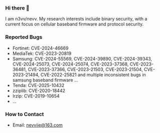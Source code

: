 ### Hi there 👋


I am n3vv/nevv.
My research interests include binary security, with a current focus on cellular baseband firmware and protocol security.

### Reported Bugs
- Fortinet: CVE-2024-46669
- MediaTek: CVE-2023-20819
- Samsung: CVE-2024-55569, CVE-2024-39890, CVE-2024-39343, CVE-2024-25073, CVE-2024-25074, CVE-2023-37368, CVE-2023-36481, CVE-2023-37366, CVE-2023-21503, CVE-2023-21504, CVE-2023-21494, CVE-2022-25821 and multiple inconsistent bugs in samsung baseband firmware ...
- Tenda: CVE-2025-10432
- zziplib: CVE-2020-18442
- lrzip: CVE-2019-10654
- ...
  
### How to Contact
- Email: nevviie@163.com

<!--
**N3vv/N3vv** is a ✨ _special_ ✨ repository because its `README.md` (this file) appears on your GitHub profile.

Here are some ideas to get you started:

- 🔭 I’m currently working on ...
- 🌱 I’m currently learning ...
- 👯 I’m looking to collaborate on ...
- 🤔 I’m looking for help with ...
- 💬 Ask me about ...
- 📫 How to reach me: ...
- 😄 Pronouns: ...
- ⚡ Fun fact: ...
-->
